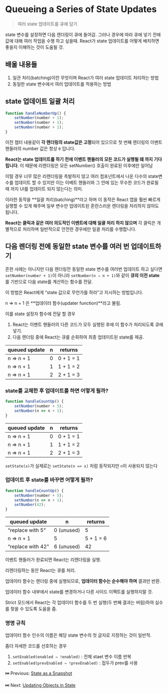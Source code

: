 # Queueing a Series of State Updates

> 여러 state 업데이트를 큐에 담기

state 변수를 설정하면 다음 렌더링이 큐에 들어감. 그러나 경우에 따라 큐에 넣기 전에 값에 대해 여러 작업을 수행 하고 싶을때. React가 state 업데이트를 어떻게 배치하면 좋을지 이해하는 것이 도움될 것.

## 배울 내용들

1. 일관 처리(batching)이란 무엇이며 React가 여러 state 업데이트 처리하는 방법
2. 동일한 state 변수에서 여러 업데이트를 적용하는 방법

## state 업데이트 일괄 처리

```javascript
function handleNumberUp() {
	setNumber(number + 1);
	setNumber(number + 1);
	setNumber(number + 1);
}
```

이전 챕터 내용같이 **각 렌더링의 state값은 고정**되어 있으므로 첫 번쨰 렌더링의 이벤트 핸들러의 number 값은 항상 `0` 입니다.

**React는 state 업데이트를 하기 전에 이벤트 핸들러의 모든 코드가 실행될 떄 까지 기다립니다**. 이 때문에 리렌더링은 모든 setNumber() 호출이 완료된 이후에만 일어남

이럴 경우 너무 많은 리렌더링을 촉발하지 않고 여러 컴포넌트에서 나온 다수의 state변수를 업데이트 할 수 있지만 이는 이베트 핸들러와 그 안에 있는 무수한 코드가 완료될 때 까지 UI를 업데이트 되지 않는다는 의미.

이러한 동작을 **일괄 처리(batching)**라고 하며 이 동작은 React 앱을 훨씬 빠르게 실행할 수 있게 해주며 일부 변수만 업데이트된 혼란스러운 렌더링을 처리하지 않아도 됩니다.

**React는 클릭과 같은 여러 의도적인 이벤트에 대해 일괄 처리 하지 않으며** 각 클릭은 개별적으로 처리하며 일반적으로 안전한 경우에만 일괄 처리를 수행합니다.

## **다음 렌더링 전에 동일한 state 변수를 여러 번 업데이트하기**

흔한 사례는 아니지만 다음 렌더링전 동일한 state 변수를 여러번 업데이트 하고 싶다면 `setNumber(number + 1)`이 아니라 `setNumber(n ⇒ n + 1)`와 같이 **큐의 이전 state**를 기반으로 다음 state를 계산하는 함수를 전달.

이 방법은 React에게 “state 값으로 무언가를 하라”고 지시하는 방법입니다.

n ⇒ n + 1 은 **업데이터 함수(updater function)**라고 불림.

이를 state 설정자 함수에 전달 할 경우

1. React는 이벤트 핸들러의 다른 코드가 모두 실행된 후에 이 함수가 처리되도록 큐에 넣기.
2. 다음 렌더링 중에 React는 큐를 순회하여 최종 업데이트된 state를 제공.

| queued update | n | returns |
| --- | --- | --- |
| n => n + 1 | 0 | 0 + 1 = 1 |
| n => n + 1 | 1 | 1 + 1 = 2 |
| n => n + 1 | 2 | 2 + 1 = 3 |

### state를 교체한 후 업데이트를 하면 어떻게 될까?

```javascript
function handleCountUp() {
	setNumber(number + 5);
	setNumber(n => n + 1);
}
```

| queued update | n | returns |
| --- | --- | --- |
| n => n + 1 | 0 | 0 + 1 = 1 |
| n => n + 1 | 1 | 1 + 1 = 2 |
| n => n + 1 | 2 | 2 + 1 = 3 |

`setState(x)`가 실제로는 `setState(n => x)` 처럼 동작되지만 `n`이 사용되지 않는다

### **업데이트 후 state를 바꾸면 어떻게 될까?**

```javascript
function handleCountUp() {
	setNumber(number + 5);
	setNumber(n => n + 1);
	setNumber(42);
}
```

| queued update | n | returns |
| --- | --- | --- |
| “replace with 5” | 0 (unused) | 5 |
| n => n + 1 | 5 | 5 + 1 = 6 |
| “replace with 42” | 6 (unused) | 42 |

이벤트 핸들러가 완료되면 React는 리렌더링을 실행. 

리렌더링하는 동안 React는 큐를 처리.

업데이터 함수는 렌더링 중에 실행되므로, **업데이터 함수는 순수해야 하며** 결과만 반환.

업데이터 함수 내부에서 state를 변경하거나 다른 사이드 이팩트를 실행하지말 것. 

Strict 모드에서 React는 각 업데이터 함수를 두 번 실행(두 번째 결과는 버림)하여 실수를 찾을 수 있도록 도움을 줌.

### 명명 규칙

업데이터 함수 인수의 이름은 해당 state 변수의 첫 글자로 지정하는 것이 일반적.

좀더 자세한 코드를 선호하는 경우 

1. `setEnabled(enabled ⇒ !enabled)` : 전체 staet 변수 이름 반복
2. `setEnabled(prevEnabled ⇒ !prevEnabled)` : 접두가 prev를 사용

⏮️ Previous: [State as a Snapshot](./017-리액트%20State%20as%20a%20Snapshot.md)

⏭️ Next: [Updating Objects in State](./019-리액트%20Updating%20Objects%20in%20State.md)
